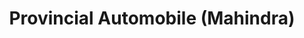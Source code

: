 ---
title: "Provincial Automobile (Mahindra)"
url: /bhandara/provincial-automobile-mahindra/
shop: car
---